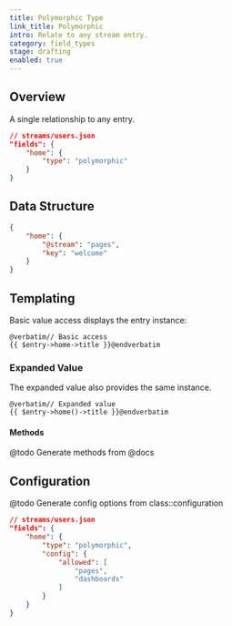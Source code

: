 ```yaml
---
title: Polymorphic Type
link_title: Polymorphic
intro: Relate to any stream entry.
category: field_types
stage: drafting
enabled: true
---
```


## Overview

A single relationship to any entry.

```json
// streams/users.json
"fields": {
    "home": {
        "type": "polymorphic"
    }
}
```

## Data Structure

```json
{
    "home": {
        "@stream": "pages",
        "key": "welcome"
    }
}
```

## Templating

Basic value access displays the entry instance:

```blade
@verbatim// Basic access
{{ $entry->home->title }}@endverbatim
```

### Expanded Value

The expanded value also provides the same instance.

```blade
@verbatim// Expanded value
{{ $entry->home()->title }}@endverbatim
```

#### Methods

@todo Generate methods from @docs

## Configuration

@todo Generate config options from class::configuration

```json
// streams/users.json
"fields": {
    "home": {
        "type": "polymorphic",
        "config": {
            "allowed": [
                "pages",
                "dashboards"
            ]
        }
    }
}
```
